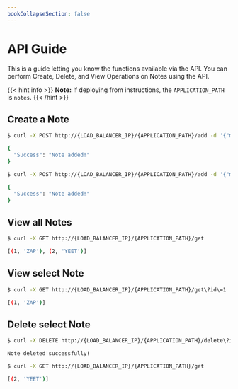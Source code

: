```yaml
---
bookCollapseSection: false
---
```


# API Guide

This is a guide letting you know the functions available via the API. You can perform Create, Delete, and View Operations on Notes using the API.

{{< hint info >}}
**Note:** If deploying from instructions, the `APPLICATION_PATH` is `notes`.
{{< /hint >}}

## Create a Note

```bash
$ curl -X POST http://{LOAD_BALANCER_IP}/{APPLICATION_PATH}/add -d '{"message": "ZAP"}'

{
  "Success": "Note added!"
}

$ curl -X POST http://{LOAD_BALANCER_IP}/{APPLICATION_PATH}/add -d '{"message": "YEET"}'

{
  "Success": "Note added!"
}
```

## View all Notes

```bash
$ curl -X GET http://{LOAD_BALANCER_IP}/{APPLICATION_PATH}/get

[(1, 'ZAP'), (2, 'YEET')]
```

## View select Note

```bash
$ curl -X GET http://{LOAD_BALANCER_IP}/{APPLICATION_PATH}/get\?id\=1

[(1, 'ZAP')]
```

## Delete select Note

```bash
$ curl -X DELETE http://{LOAD_BALANCER_IP}/{APPLICATION_PATH}/delete\?id\=1

Note deleted successfully!

$ curl -X GET http://{LOAD_BALANCER_IP}/{APPLICATION_PATH}/get

[(2, 'YEET')]
```
